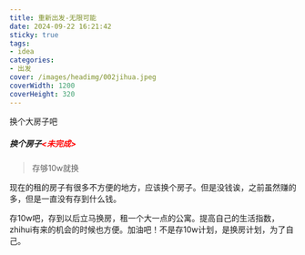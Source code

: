 ```yaml
---
title: 重新出发-无限可能
date: 2024-09-22 16:21:42
sticky: true
tags:
- idea
categories:
- 出发
cover: /images/headimg/002jihua.jpeg
coverWidth: 1200
coverHeight: 320
---
```


换个大房子吧

<!-- more -->

##### 换个房子<font color="red"><未完成></font>

> 存够10w就换

现在的租的房子有很多不方便的地方，应该换个房子。但是没钱诶，之前虽然赚的多，但是一直没有存到什么钱。

存10w吧，存到以后立马换房，租一个大一点的公寓。提高自己的生活指数，zhihui有来的机会的时候也方便。加油吧！不是存10w计划，是换房计划，为了自己。





